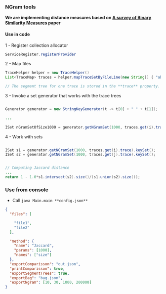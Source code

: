 
### NGram tools


**We are implementing distance measures based on [A survey of Binary Similarity Measures](http://citeseerx.ist.psu.edu/viewdoc/download?doi=10.1.1.352.6123&rep=rep1&type=pdf) paper**

#### Use in code

1 - Register collection allocator

```java
ServiceRegister.registerProvider
```

2 - Map files
```java
TraceHelper helper = new TraceHelper()
List<TraceMap> traces = helper.mapTraceSetByFileLine(new String[] { "absolute_path1.txt", "absolute_path2.txt"}, true);

// The segment tree for one trace is stored in the **trace** property.

```



3 - Invoke a set generator that works with the trace trees

```java

Generator generator = new StringKeyGenerator(t -> t[0] + " " + t[1]);

...
 
ISet nGramSetOfSize1000 = generator.getNGramSet(1000, traces.get(i).trace)


```

4 - Work with sets

```java

ISet s1 = generator.getNGramSet(1000, traces.get(i).trace).keySet();
ISet s2 = generator.getNGramSet(1000, traces.get(j).trace).keySet();


// Computing Jaccard distance
...
return 1 - 1.0*s1.intersect(s2).size()/(s1.union(s2).size());

```

### Use from console

- Call ```java Main.main **config.json**```

```json
{
  "files": [

    "file1",
    "file2"
  ],

  "method": {
    "name": "Jaccard",
    "params": [1000],
    "names": ["size"]
  },
  "exportComparisson": "out.json",
  "printComparisson": true,
  "exportSegmentTrees": true,
  "exportBag": "bag.json",
  "exportNgram": [10, 30, 1000, 200000]
}

```
